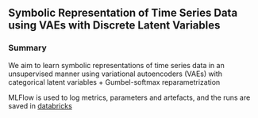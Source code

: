 ## Symbolic Representation of Time Series Data using VAEs with Discrete Latent Variables

### Summary

We aim to learn symbolic representations of time series data in an unsupervised manner using 
variational autoencoders (VAEs) with categorical latent variables + Gumbel-softmax reparametrization

MLFlow is used to log metrics, parameters and artefacts, and the runs are saved in 
[databricks](https://community.cloud.databricks.com/)